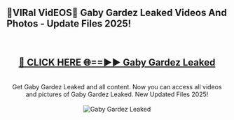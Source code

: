 <h2>🔴VIRal VidEOS🔴 Gaby Gardez Leaked Videos And Photos - Update Files 2025!</h2>
<br>
<div align="center">
<h2><a href="https://virallinks.top/odZfE0" rel="nofollow">🔴 CLICK HERE 🌐==►► Gaby Gardez Leaked</a></h2>
<br>
Get Gaby Gardez Leaked and all content. Now you can access all videos and pictures of Gaby Gardez Leaked. New Updated Files 2025!
<br>
<br>
<a href="https://virallinks.top/odZfE0" rel="nofollow" data-target="animated-image.originalLink"><img src="https://i.imgur.com/dJHk4Zq.gif)" alt="Gaby Gardez Leaked" style="max-width: 100%; display: inline-block;" data-target="animated-image.originalImage"></a>
</div>
<br>
